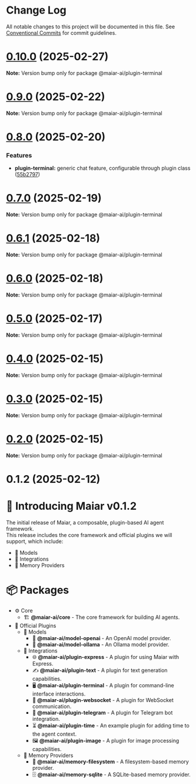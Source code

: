 # Change Log

All notable changes to this project will be documented in this file.
See [Conventional Commits](https://conventionalcommits.org) for commit guidelines.

# [0.10.0](https://github.com/UraniumCorporation/maiar-ai/compare/v0.9.0...v0.10.0) (2025-02-27)

**Note:** Version bump only for package @maiar-ai/plugin-terminal

# [0.9.0](https://github.com/UraniumCorporation/maiar-ai/compare/v0.8.0...v0.9.0) (2025-02-22)

**Note:** Version bump only for package @maiar-ai/plugin-terminal

# [0.8.0](https://github.com/UraniumCorporation/maiar-ai/compare/v0.7.0...v0.8.0) (2025-02-20)

### Features

- **plugin-terminal:** generic chat feature, configurable through plugin class ([55b2797](https://github.com/UraniumCorporation/maiar-ai/commit/55b27979013abc3aaa9688287baf2430926be148))

# [0.7.0](https://github.com/UraniumCorporation/maiar-ai/compare/v0.6.1...v0.7.0) (2025-02-19)

**Note:** Version bump only for package @maiar-ai/plugin-terminal

# [0.6.1](https://github.com/UraniumCorporation/maiar-ai/compare/v0.6.0...v0.6.1) (2025-02-18)

**Note:** Version bump only for package @maiar-ai/plugin-terminal

# [0.6.0](https://github.com/UraniumCorporation/maiar-ai/compare/v0.5.0...v0.6.0) (2025-02-18)

**Note:** Version bump only for package @maiar-ai/plugin-terminal

# [0.5.0](https://github.com/UraniumCorporation/maiar-ai/compare/v0.4.0...v0.5.0) (2025-02-17)

**Note:** Version bump only for package @maiar-ai/plugin-terminal

# [0.4.0](https://github.com/UraniumCorporation/maiar-ai/compare/v0.3.0...v0.4.0) (2025-02-15)

**Note:** Version bump only for package @maiar-ai/plugin-terminal

# [0.3.0](https://github.com/UraniumCorporation/maiar-ai/compare/v0.2.0...v0.3.0) (2025-02-15)

**Note:** Version bump only for package @maiar-ai/plugin-terminal

# [0.2.0](https://github.com/UraniumCorporation/maiar-ai/compare/v0.1.2...v0.2.0) (2025-02-15)

**Note:** Version bump only for package @maiar-ai/plugin-terminal

# 0.1.2 (2025-02-12)

# 🎉 Introducing Maiar v0.1.2

The initial release of Maiar, a composable, plugin-based AI agent framework.  
This release includes the core framework and official plugins we will support, which include:

- 🧠 Models
- 🔌 Integrations
- 💾 Memory Providers

# 📦 Packages

- ⚙️ Core
  - 🏗 **@maiar-ai/core** - The core framework for building AI agents.
- 🔌 Official Plugins
  - 🧠 Models
    - 🤖 **@maiar-ai/model-openai** - An OpenAI model provider.
    - 🦙 **@maiar-ai/model-ollama** - An Ollama model provider.
  - 🔗 Integrations
    - 🌐 **@maiar-ai/plugin-express** - A plugin for using Maiar with Express.
    - ✍️ **@maiar-ai/plugin-text** - A plugin for text generation capabilities.
    - 🖥️ **@maiar-ai/plugin-terminal** - A plugin for command-line interface interactions.
    - 🔄 **@maiar-ai/plugin-websocket** - A plugin for WebSocket communication.
    - 📩 **@maiar-ai/plugin-telegram** - A plugin for Telegram bot integration.
    - ⏳ **@maiar-ai/plugin-time** - An example plugin for adding time to the agent context.
    - 🖼️ **@maiar-ai/plugin-image** - A plugin for image processing capabilities.
  - 💾 Memory Providers
    - 📂 **@maiar-ai/memory-filesystem** - A filesystem-based memory provider.
    - 🗄️ **@maiar-ai/memory-sqlite** - A SQLite-based memory provider.
